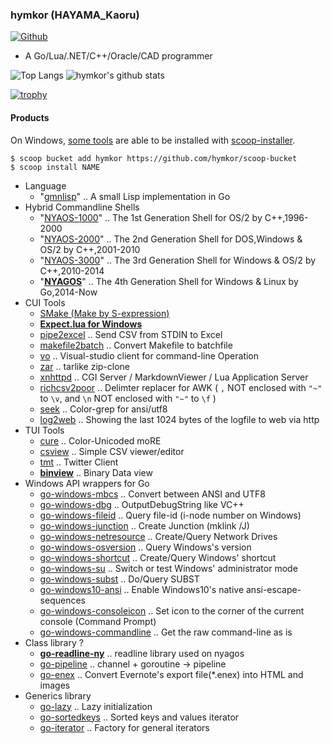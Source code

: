 ### hymkor (HAYAMA\_Kaoru)

[![Github](https://img.shields.io/github/followers/hymkor?label=Follow&style=social)](https://github.com/hymkor)

- A Go/Lua/.NET/C++/Oracle/CAD programmer

![Top Langs](https://github-readme-stats.vercel.app/api/top-langs/?username=hymkor&hide=html)
![hymkor's github stats](https://github-readme-stats.vercel.app/api?username=hymkor&show_icons=true&count_private=true&line_height=40)

[![trophy](https://github-profile-trophy.vercel.app/?username=hymkor&column=7)](https://github.com/hymkor/github-profile-trophy)

#### Products

On Windows, [some tools](https://github.com/hymkor/scoop-bucket/blob/master/README.md#repositories) are able to be installed with [scoop-installer](https://scoop.sh).

```
$ scoop bucket add hymkor https://github.com/hymkor/scoop-bucket
$ scoop install NAME
```

- Language
    - "[gmnlisp](https://github.com/hymkor/gmnlisp)" ..  A small Lisp implementation in Go
- Hybrid Commandline Shells
    - "[NYAOS-1000](https://github.com/nyaosorg/nyaos1000)" .. The 1st Generation Shell for OS/2 by C++,1996-2000
    - "[NYAOS-2000](https://github.com/nyaosorg/nyaos2000)" .. The 2nd Generation Shell for DOS,Windows &amp; OS/2 by C++,2001-2010
    - "[NYAOS-3000](https://github.com/nyaosorg/nyaos3000)" .. The 3rd Generation Shell for Windows &amp; OS/2 by C++,2010-2014
    - "[**NYAGOS**](https://github.com/nyaosorg/nyagos/)" .. The 4th Generation Shell for Windows &amp; Linux by Go,2014-Now
- CUI Tools
    - [SMake (Make by S-expression)](https://github.com/hymkor/smake)
    - [**Expect.lua for Windows**](https://github.com/hymkor/expect)
    - [pipe2excel](https://github.com/hymkor/pipe2excel)
        .. Send CSV from STDIN to Excel
    - [makefile2batch](https://github.com/hymkor/makefile2batch)
        .. Convert Makefile to batchfile
    - [vo](https://github.com/hymkor/vo)
        .. Visual-studio client for command-line Operation
    - [zar](https://github.com/hymkor/zar)
        .. tarlike zip-clone
    - [xnhttpd](https://github.com/hymkor/xnhttpd)
        .. CGI Server / MarkdownViewer / Lua Application Server
    - [richcsv2poor](https://github.com/hymkor/richcsv2poor)
        .. Delimter replacer for AWK ( `,` NOT enclosed with `"~"` to `\v`, and `\n` NOT enclosed with `"~"` to `\f` )
    - [seek](https://github.com/hymkor/seek)
        .. Color-grep for ansi/utf8
    - [log2web](https://github.com/hymkor/log2web)
        .. Showing the last 1024 bytes of the logfile to web via http
- TUI Tools
    - [cure](https://github.com/hymkor/cure)
        .. Color-Unicoded moRE
    - [csview](https://github.com/hymkor/csview)
        .. Simple CSV viewer/editor
    - [tmt](https://github.com/hymkor/tmt)
        .. Twitter Client
    - [**binview**](https://github.com/hymkor/binview)
        .. Binary Data view
- Windows API wrappers for Go
    - [go-windows-mbcs](https://github.com/nyaosorg/go-windows-mbcs)
        .. Convert between ANSI and UTF8
    - [go-windows-dbg](https://github.com/nyaosorg/go-windows-dbg)
        .. OutputDebugString like VC++
    - [go-windows-fileid](https://github.com/hymkor/go-windows-fileid)
        .. Query file-id (i-node number on Windows)
    - [go-windows-junction](https://github.com/nyaosorg/go-windows-junction)
        .. Create Junction (mklink /J)
    - [go-windows-netresource](https://github.com/nyaosorg/go-windows-netresource)
        .. Create/Query Network Drives
    - [go-windows-osversion](https://github.com/hymkor/go-windows-osversion)
        .. Query Windows's version
    - [go-windows-shortcut](https://github.com/nyaosorg/go-windows-shortcut)
        .. Create/Query Windows' shortcut
    - [go-windows-su](https://github.com/nyaosorg/go-windows-su)
        .. Switch or test Windows' administrator mode
    - [go-windows-subst](https://github.com/nyaosorg/go-windows-subst)
        .. Do/Query SUBST
    - [go-windows10-ansi](https://github.com/hymkor/go-windows10-ansi)
        .. Enable Windows10's native ansi-escape-sequences
    - [go-windows-consoleicon](https://github.com/nyaosorg/go-windows-consoleicon)
        .. Set icon to the corner of the current console (Command Prompt)
    - [go-windows-commandline](https://github.com/nyaosorg/go-windows-commandline)
        .. Get the raw command-line as is
- Class library ?
    - [**go-readline-ny**](https://github.com/nyaosorg/go-readline-ny)
        .. readline library used on nyagos
    - [go-pipeline](https://github.com/hymkor/go-pipeline)
        .. channel + goroutine -&gt; pipeline
    - [go-enex](https://github.com/hymkor/go-enex)
        .. Convert Evernote's export file(*.enex) into HTML and images
- Generics library
    - [go-lazy](https://github.com/hymkor/go-lazy)
        .. Lazy initialization
    - [go-sortedkeys](https://github.com/hymkor/go-sortedkeys)
        .. Sorted keys and values iterator
    - [go-iterator](https://github.com/hymkor/go-iterator)
        .. Factory for general iterators
